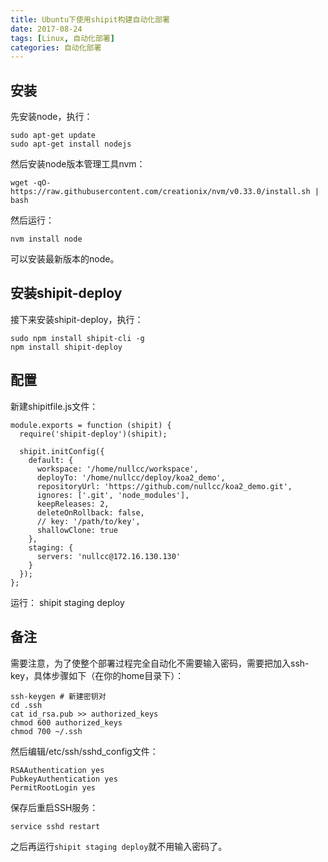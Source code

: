 ```yaml
---
title: Ubuntu下使用shipit构建自动化部署
date: 2017-08-24
tags: [Linux, 自动化部署]
categories: 自动化部署
---
```


## 安装

先安装node，执行：

    sudo apt-get update
    sudo apt-get install nodejs

然后安装node版本管理工具nvm：

    wget -qO- https://raw.githubusercontent.com/creationix/nvm/v0.33.0/install.sh | bash

然后运行：

    nvm install node

可以安装最新版本的node。

<!--more-->

## 安装shipit-deploy

接下来安装shipit-deploy，执行：

    sudo npm install shipit-cli -g
    npm install shipit-deploy

## 配置

新建shipitfile.js文件：

    module.exports = function (shipit) {
      require('shipit-deploy')(shipit);

      shipit.initConfig({
        default: {
          workspace: '/home/nullcc/workspace',
          deployTo: '/home/nullcc/deploy/koa2_demo',
          repositoryUrl: 'https://github.com/nullcc/koa2_demo.git',
          ignores: ['.git', 'node_modules'],
          keepReleases: 2,
          deleteOnRollback: false,
          // key: '/path/to/key',
          shallowClone: true
        },
        staging: {
          servers: 'nullcc@172.16.130.130'
        }
      });
    };

运行：
    shipit staging deploy

## 备注

需要注意，为了使整个部署过程完全自动化不需要输入密码，需要把加入ssh-key，具体步骤如下（在你的home目录下）：

    ssh-keygen # 新建密钥对
    cd .ssh
    cat id_rsa.pub >> authorized_keys
    chmod 600 authorized_keys
    chmod 700 ~/.ssh

然后编辑/etc/ssh/sshd_config文件：

    RSAAuthentication yes
    PubkeyAuthentication yes
    PermitRootLogin yes

保存后重启SSH服务：

    service sshd restart

之后再运行`shipit staging deploy`就不用输入密码了。
